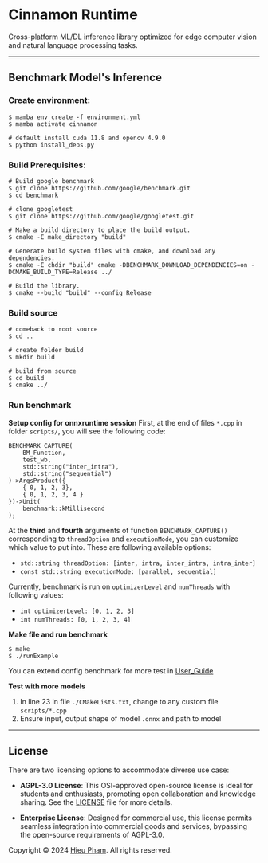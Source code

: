 # Cinnamon Runtime
Cross-platform ML/DL inference library optimized for edge computer vision and natural language processing tasks. 

---
## Benchmark Model's Inference
### Create environment:
```
$ mamba env create -f environment.yml
$ mamba activate cinnamon

# default install cuda 11.8 and opencv 4.9.0
$ python install_deps.py 
```
### Build Prerequisites:
```
# Build google benchmark
$ git clone https://github.com/google/benchmark.git
$ cd benchmark

# clone googletest
$ git clone https://github.com/google/googletest.git

# Make a build directory to place the build output.
$ cmake -E make_directory "build"

# Generate build system files with cmake, and download any dependencies.
$ cmake -E chdir "build" cmake -DBENCHMARK_DOWNLOAD_DEPENDENCIES=on -DCMAKE_BUILD_TYPE=Release ../

# Build the library.
$ cmake --build "build" --config Release
```

### Build source
```
# comeback to root source
$ cd ..

# create folder build
$ mkdir build

# build from source
$ cd build
$ cmake ../
```

### Run benchmark
**Setup config for onnxruntime session**
First, at the end of files `*.cpp` in folder `scripts/`, you will see the following code:
```
BENCHMARK_CAPTURE(
    BM_Function, 
    test_wb, 
    std::string("inter_intra"), 
    std::string("sequential")
)->ArgsProduct({
    { 0, 1, 2, 3},
    { 0, 1, 2, 3, 4 }
})->Unit(
    benchmark::kMillisecond
);
```
At the **third** and **fourth** arguments of function `BENCHMARK_CAPTURE()` corresponding to `threadOption` and `executionMode`, you can customize which value to put into. These are following available options:
* `std::string threadOption: [inter, intra, inter_intra, intra_inter]` 
* `const std::string executionMode: [parallel, sequential]`

Currently, benchmark is run on `optimizerLevel` and `numThreads` with following values:
* `int optimizerLevel: [0, 1, 2, 3]`
* `int numThreads: [0, 1, 2, 3, 4]`

**Make file and run benchmark**
```
$ make
$ ./runExample 
```
You can extend config benchmark for more test in [User_Guide](https://google.github.io/benchmark/user_guide.html)

**Test with more models**
1. In line 23 in file `./CMakeLists.txt`, change to any custom file `scripts/*.cpp`
2. Ensure input, output shape of model `.onnx` and path to model 


---

## License
There are two licensing options to accommodate diverse use case:

* **AGPL-3.0 License**:
This OSI-approved open-source license is ideal for students and enthusiasts, promoting open collaboration and knowledge sharing. See the [LICENSE](LICENSE) file for more details.

* **Enterprise License**:
Designed for commercial use, this license permits seamless integration into commercial goods and services, bypassing the open-source requirements of AGPL-3.0.

Copyright &copy; 2024 [Hieu Pham](https://github.com/hieupth). All rights reserved.